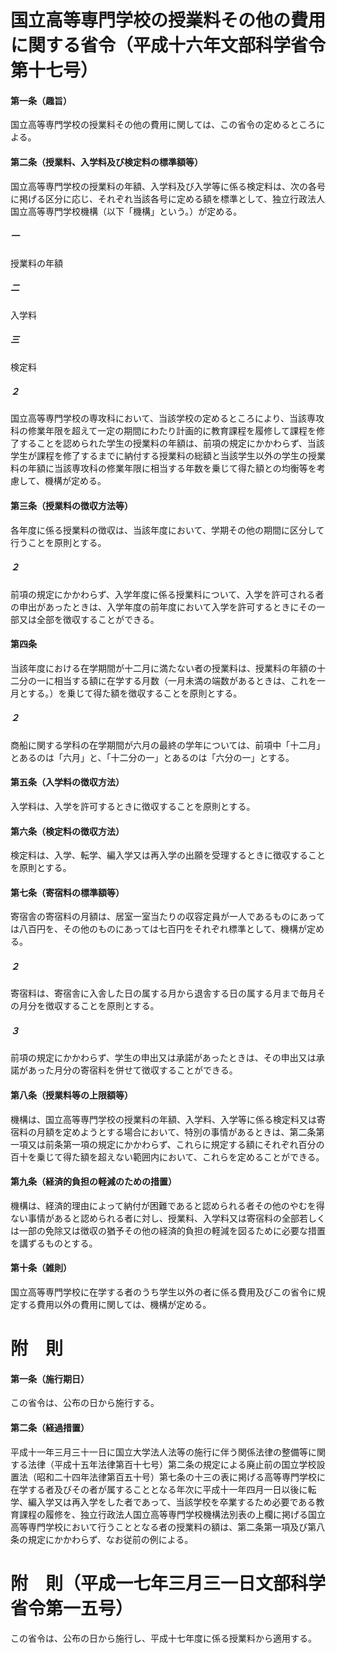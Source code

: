 # 国立高等専門学校の授業料その他の費用に関する省令（平成十六年文部科学省令第十七号）
#### 第一条（趣旨）
国立高等専門学校の授業料その他の費用に関しては、この省令の定めるところによる。
#### 第二条（授業料、入学料及び検定料の標準額等）
国立高等専門学校の授業料の年額、入学料及び入学等に係る検定料は、次の各号に掲げる区分に応じ、それぞれ当該各号に定める額を標準として、独立行政法人国立高等専門学校機構（以下「機構」という。）が定める。
##### 一
授業料の年額
##### 二
入学料
##### 三
検定料
##### ２
国立高等専門学校の専攻科において、当該学校の定めるところにより、当該専攻科の修業年限を超えて一定の期間にわたり計画的に教育課程を履修して課程を修了することを認められた学生の授業料の年額は、前項の規定にかかわらず、当該学生が課程を修了するまでに納付する授業料の総額と当該学生以外の学生の授業料の年額に当該専攻科の修業年限に相当する年数を乗じて得た額との均衡等を考慮して、機構が定める。
#### 第三条（授業料の徴収方法等）
各年度に係る授業料の徴収は、当該年度において、学期その他の期間に区分して行うことを原則とする。
##### ２
前項の規定にかかわらず、入学年度に係る授業料について、入学を許可される者の申出があったときは、入学年度の前年度において入学を許可するときにその一部又は全部を徴収することができる。
#### 第四条
当該年度における在学期間が十二月に満たない者の授業料は、授業料の年額の十二分の一に相当する額に在学する月数（一月未満の端数があるときは、これを一月とする。）を乗じて得た額を徴収することを原則とする。
##### ２
商船に関する学科の在学期間が六月の最終の学年については、前項中「十二月」とあるのは「六月」と、「十二分の一」とあるのは「六分の一」とする。
#### 第五条（入学料の徴収方法）
入学料は、入学を許可するときに徴収することを原則とする。
#### 第六条（検定料の徴収方法）
検定料は、入学、転学、編入学又は再入学の出願を受理するときに徴収することを原則とする。
#### 第七条（寄宿料の標準額等）
寄宿舎の寄宿料の月額は、居室一室当たりの収容定員が一人であるものにあっては八百円を、その他のものにあっては七百円をそれぞれ標準として、機構が定める。
##### ２
寄宿料は、寄宿舎に入舎した日の属する月から退舎する日の属する月まで毎月その月分を徴収することを原則とする。
##### ３
前項の規定にかかわらず、学生の申出又は承諾があったときは、その申出又は承諾があった月分の寄宿料を併せて徴収することができる。
#### 第八条（授業料等の上限額等）
機構は、国立高等専門学校の授業料の年額、入学料、入学等に係る検定料又は寄宿料の月額を定めようとする場合において、特別の事情があるときは、第二条第一項又は前条第一項の規定にかかわらず、これらに規定する額にそれぞれ百分の百十を乗じて得た額を超えない範囲内において、これらを定めることができる。
#### 第九条（経済的負担の軽減のための措置）
機構は、経済的理由によって納付が困難であると認められる者その他のやむを得ない事情があると認められる者に対し、授業料、入学料又は寄宿料の全部若しくは一部の免除又は徴収の猶予その他の経済的負担の軽減を図るために必要な措置を講ずるものとする。
#### 第十条（雑則）
国立高等専門学校に在学する者のうち学生以外の者に係る費用及びこの省令に規定する費用以外の費用に関しては、機構が定める。
# 附　則
#### 第一条（施行期日）
この省令は、公布の日から施行する。
#### 第二条（経過措置）
平成十一年三月三十一日に国立大学法人法等の施行に伴う関係法律の整備等に関する法律（平成十五年法律第百十七号）第二条の規定による廃止前の国立学校設置法（昭和二十四年法律第百五十号）第七条の十三の表に掲げる高等専門学校に在学する者及びその者が属することとなる年次に平成十一年四月一日以後に転学、編入学又は再入学をした者であって、当該学校を卒業するため必要である教育課程の履修を、独立行政法人国立高等専門学校機構法別表の上欄に掲げる国立高等専門学校において行うこととなる者の授業料の額は、第二条第一項及び第八条の規定にかかわらず、なお従前の例による。
# 附　則（平成一七年三月三一日文部科学省令第一五号）
この省令は、公布の日から施行し、平成十七年度に係る授業料から適用する。

